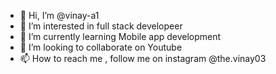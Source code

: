 - 👋 Hi, I’m @vinay-a1
- 👀 I’m interested in full stack developeer
- 🌱 I’m currently learning Mobile app development
- 💞️ I’m looking to collaborate on Youtube
- 📫 How to reach me , follow me on instagram @the.vinay03

<!---
vinay-a1/vinay-a1 is a ✨ special ✨ repository because its `README.md` (this file) appears on your GitHub profile.
You can click the Preview link to take a look at your changes.
--->
